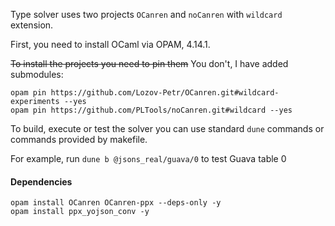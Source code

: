 Type solver uses two projects `OCanren` and `noCanren` with `wildcard` extension.

First, you need to install OCaml via OPAM, 4.14.1.

~~To install the projects you need to pin them~~ You don't, I have added submodules:

    opam pin https://github.com/Lozov-Petr/OCanren.git#wildcard-experiments --yes
    opam pin https://github.com/PLTools/noCanren.git#wildcard --yes

To build, execute or test the solver you can use standard `dune` commands or commands provided by makefile.

For example, run `dune b @jsons_real/guava/0` to test Guava table 0


#### Dependencies

    opam install OCanren OCanren-ppx --deps-only -y
    opam install ppx_yojson_conv -y
